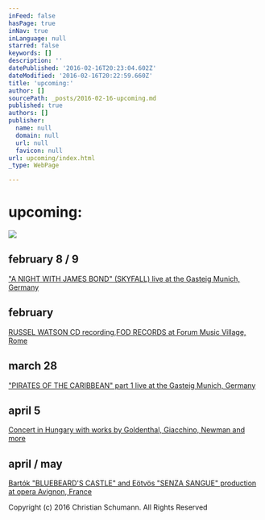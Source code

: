 ```yaml
---
inFeed: false
hasPage: true
inNav: true
inLanguage: null
starred: false
keywords: []
description: ''
datePublished: '2016-02-16T20:23:04.602Z'
dateModified: '2016-02-16T20:22:59.660Z'
title: 'upcoming:'
author: []
sourcePath: _posts/2016-02-16-upcoming.md
published: true
authors: []
publisher:
  name: null
  domain: null
  url: null
  favicon: null
url: upcoming/index.html
_type: WebPage

---
```

# upcoming:
![](https://the-grid-user-content.s3-us-west-2.amazonaws.com/43434dc7-6a0e-4d8a-b2ba-a30edea2e5ba.JPG)

## february 8 / 9

["A NIGHT WITH JAMES BOND" (SKYFALL) live at the Gasteig Munich, Germany][0]

## february

[RUSSEL WATSON CD recording,][1][FOD RECORDS ][2][at Forum Music Village, Rome][3]

## march 28

["PIRATES OF THE CARIBBEAN" part 1 live at the Gasteig Munich, Germany][4]

## april 5

[Concert in Hungary with works by Goldenthal, Giacchino, Newman and more][5]

## april / may

[Bartók "BLUEBEARD'S CASTLE" and Eötvös "SENZA SANGUE" production at opera Avignon, France][6]

Copyright (c) 2016 Christian Schumann. All Rights Reserved

[0]: http://www.muenchenevent.de/veranstaltungen/Eine_Nacht_mit_James_Bond-3431.html#__utma=239463644.2018674490.1454261112.1454261112.1454261112.1&__utmb=239463644.9.8.1454261353037&__utmc=239463644&__utmx=-&__utmz=239463644.1454261112.1.1.utmcsr=google%7Cutmccn=%28organic%29%7Cutmcmd=organic%7Cutmctr=%28not%20provided%29&__utmv=-&__utmk=68615506
[1]: http://russellwatson.com/
[2]: http://fodrecords.com/
[3]: https://milocostudios.com/studios/forum-studios---studio-a/intro/
[4]: http://www.muenchenevent.de/veranstaltungen/Fluch_der_Karibik-3446.html
[5]: http://www.pfz.hu/en/rendezvenyeink/koncert/music-by/2016-04-05/881
[6]: http://operagrandavignon.fr/en/spectacles/senza-sangue-le-chateau-de-barbe-bleue/
